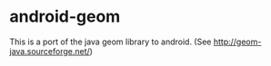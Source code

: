 android-geom
============

This is a port of the java geom library to android. (See http://geom-java.sourceforge.net/)
